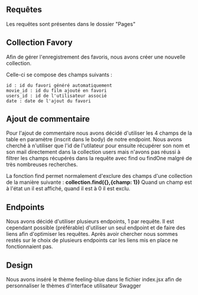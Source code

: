 ## Requêtes

Les requêtes sont présentes dans le dossier "Pages"

## Collection Favory

Afin de gérer l'enregistrement des favoris, nous avons créer une nouvelle collection.

Celle-ci se compose des champs suivants :

    id : id du favori généré automatiquement
    movie_id : id du film ajouté en favori
    users_id : id de l'utilisateur associé
    date : date de l'ajout du favori 

## Ajout de commentaire 

Pour l'ajout de commentaire nous avons décidé d'utiliser les 4 champs de la table en paramètre (inscrit dans le body) de notre endpoint.
Nous avons cherché à n'utiliser que l'id de l'utilateur pour ensuite récupérer son nom et son mail directement dans la collection users mais n'avons pas réussi à filtrer les champs récupérés dans la requête avec find ou findOne malgré de très nombreuses recherches.

La fonction find permet normalement d'exclure des champs d'une collection de la manière suivante : __collection.find({},{champ: 1})__
Quand un champ est à l'état un il est affiché, quand il est à 0 il est exclu.

## Endpoints

Nous avons décidé d'utiliser plusieurs endpoints, 1 par requête. Il est cependant possible (préférable) d'utiliser un seul endpoint et de faire des liens afin d'optimiser les requêtes.
Après avoir chercher nous sommes restés sur le choix de plusieurs endpoints car les liens mis en place ne fonctionnaient pas.

## Design

Nous avons inséré le thème feeling-blue dans le fichier index.jsx afin de personnaliser le thèmes d'interface utilisateur Swagger
